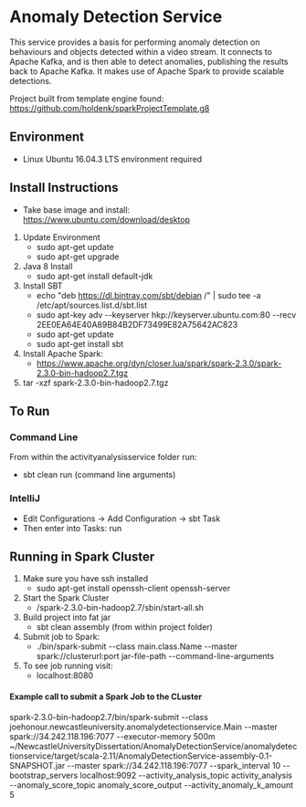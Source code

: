 # Anomaly Detection Service

This service provides a basis for performing anomaly detection on behaviours and objects detected within a video stream. It connects to Apache Kafka, and is then able to detect anomalies, publishing the results back to Apache Kafka. It makes use of Apache Spark to provide scalable detections.

Project built from template engine found: https://github.com/holdenk/sparkProjectTemplate.g8

## Environment 
- Linux Ubuntu 16.04.3 LTS environment required 

## Install Instructions
- Take base image and install: https://www.ubuntu.com/download/desktop

1. Update Environment 
    - sudo apt-get update 
    - sudo apt-get upgrade 
2. Java 8 Install 
    - sudo apt-get install default-jdk
3. Install SBT
    - echo "deb https://dl.bintray.com/sbt/debian /" | sudo tee -a /etc/apt/sources.list.d/sbt.list 
    - sudo apt-key adv --keyserver hkp://keyserver.ubuntu.com:80 --recv 2EE0EA64E40A89B84B2DF73499E82A75642AC823
    - sudo apt-get update
    - sudo apt-get install sbt
4. Install Apache Spark: 
    - https://www.apache.org/dyn/closer.lua/spark/spark-2.3.0/spark-2.3.0-bin-hadoop2.7.tgz
5. tar -xzf spark-2.3.0-bin-hadoop2.7.tgz

## To Run
### Command Line
From within the activityanalysisservice folder run: 
- sbt clean run (command line arguments)

### IntelliJ
- Edit Configurations -> Add Configuration -> sbt Task 
- Then enter into Tasks: run

## Running in Spark Cluster
1. Make sure you have ssh installed
    - sudo apt-get install openssh-client openssh-server
2. Start the Spark Cluster
    - /spark-2.3.0-bin-hadoop2.7/sbin/start-all.sh
3. Build project into fat jar
    - sbt clean assembly (from within project folder)
4. Submit job to Spark: 
    - ./bin/spark-submit --class main.class.Name --master spark://clusterurl:port jar-file-path --command-line-arguments
5. To see job running visit: 
    - localhost:8080

#### Example call to submit a Spark Job to the CLuster
spark-2.3.0-bin-hadoop2.7/bin/spark-submit --class joehonour.newcastleuniversity.anomalydetectionservice.Main --master spark://34.242.118.196:7077 --executor-memory 500m ~/NewcastleUniversityDissertation/AnomalyDetectionService/anomalydetectionservice/target/scala-2.11/AnomalyDetectionService-assembly-0.1-SNAPSHOT.jar --master spark://34.242.118.196:7077 --spark_interval 10 --bootstrap_servers localhost:9092 --activity_analysis_topic activity_analysis  --anomaly_score_topic anomaly_score_output --activity_anomaly_k_amount 5
